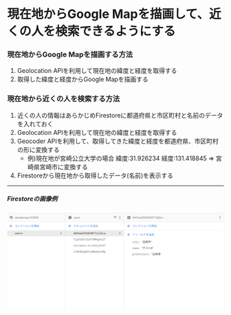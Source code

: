 # 現在地からGoogle Mapを描画して、近くの人を検索できるようにする

### 現在地からGoogle Mapを描画する方法
1. Geolocation APIを利用して現在地の緯度と経度を取得する
2. 取得した緯度と経度からGoogle Mapを描画する

### 現在地から近くの人を検索する方法
1. 近くの人の情報はあらかじめFirestoreに都道府県と市区町村と名前のデータを入れておく
2. Geolocation APIを利用して現在地の緯度と経度を取得する
3. Geocoder APIを利用して、取得してきた緯度と経度を都道府県、市区町村の形に変換する
   - 例)現在地が宮崎公立大学の場合 緯度:31.926234 経度:131.418845 => 宮崎県宮崎市に変換する
4. Firestoreから現在地から取得したデータ(名前)を表示する
***
##### Firestoreの画像例
<img src="img/スクリーンショット 2019-09-07 18.50.52.png" alt="Firestoreのサンプル画像">

